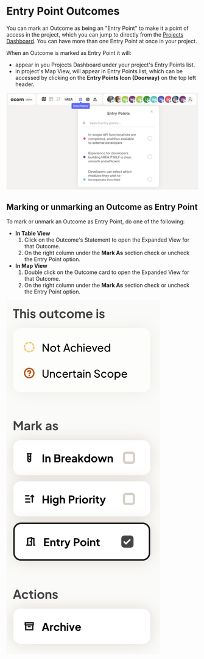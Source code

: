 # Entry Point Outcomes

You can mark an Outcome as being an "Entry Point" to make it a point of access in the project, which you can jump to directly from the [Projects Dashboard](../projects/projects-dashboard.md). You can have more than one Entry Point at once in your project.

When an Outcome is marked as Entry Point it will:

* appear in you Projects Dashboard under your project's Entry Points list.
* in project's Map View, will appear in Entry Points list, which can be accessed by clicking on the **Entry Points Icon (Doorway)** on the top left header.&#x20;

![Entry Points icon and popup on project header](../.gitbook/assets/2022-acorn-screenshot-entry-points.png)

## Marking or unmarking an Outcome as Entry Point <a href="#changing-an-outcomes-scope" id="changing-an-outcomes-scope"></a>

To mark or unmark an Outcome as Entry Point, do one of the following:

* **In Table View**
  1. Click on the Outcome's Statement to open the Expanded View for that Outcome.&#x20;
  2. On the right column under the **Mark As** section check or uncheck the Entry Point option.
* **In Map View**
  1. Double click on the Outcome card to open the Expanded View for that Outcome.&#x20;
  2. On the right column under the **Mark As** section check or uncheck the Entry Point option.&#x20;

![](<../.gitbook/assets/Screen Shot 2022-06-07 at 5.49.56 PM.png>)
